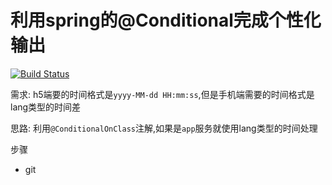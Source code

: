 # 利用spring的@Conditional完成个性化输出

[![Build Status](https://travis-ci.com/zhaoyunxing92/maven-learn.svg?branch=master)](https://travis-ci.com/zhaoyunxing92/maven-learn)

需求: h5端要的时间格式是`yyyy-MM-dd HH:mm:ss`,但是手机端需要的时间格式是lang类型的时间差

思路: 利用`@ConditionalOnClass`注解,如果是`app`服务就使用lang类型的时间处理

步骤

 * git 
